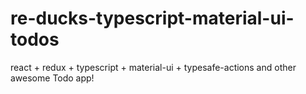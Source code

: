 # re-ducks-typescript-material-ui-todos
react + redux + typescript + material-ui + typesafe-actions and other awesome Todo app!
